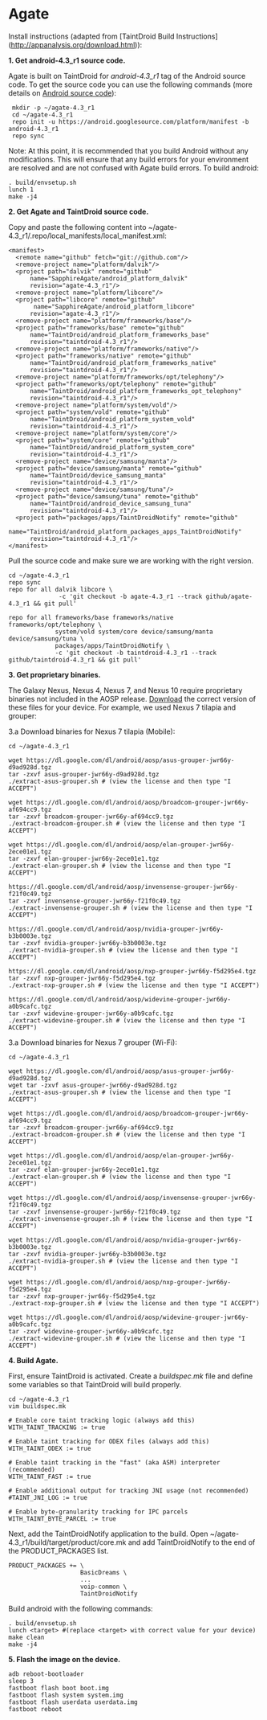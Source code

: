 Agate
=====

Install instructions (adapted from [TaintDroid Build Instructions]
(http://appanalysis.org/download.html)):

**1. Get android-4.3_r1 source code.**

Agate is built on TaintDroid for *android-4.3_r1* tag of the Android source
code. To get the source code you can use the following commands (more details
on [Android source code](https://source.android.com)):

```
 mkdir -p ~/agate-4.3_r1
 cd ~/agate-4.3_r1
 repo init -u https://android.googlesource.com/platform/manifest -b android-4.3_r1
 repo sync
```

Note: At this point, it is recommended that you build Android without any
modifications. This will ensure that any build errors for your environment are
resolved and are not confused with Agate build errors. To build android:

```
. build/envsetup.sh
lunch 1
make -j4
```

**2. Get Agate and TaintDroid source code.**

Copy and paste the following content into
~/agate-4.3_r1/.repo/local_manifests/local_manifest.xml:


```
<manifest>
  <remote name="github" fetch="git://github.com"/>
  <remove-project name="platform/dalvik"/>
  <project path="dalvik" remote="github"
      name="SapphireAgate/android_platform_dalvik"
      revision="agate-4.3_r1"/>
  <remove-project name="platform/libcore"/>
  <project path="libcore" remote="github"
       name="SapphireAgate/android_platform_libcore"
      revision="agate-4.3_r1"/>
  <remove-project name="platform/frameworks/base"/>
  <project path="frameworks/base" remote="github"
      name="TaintDroid/android_platform_frameworks_base"
      revision="taintdroid-4.3_r1"/>
  <remove-project name="platform/frameworks/native"/>
  <project path="frameworks/native" remote="github"
      name="TaintDroid/android_platform_frameworks_native"
      revision="taintdroid-4.3_r1"/>
  <remove-project name="platform/frameworks/opt/telephony"/>
  <project path="frameworks/opt/telephony" remote="github"
      name="TaintDroid/android_platform_frameworks_opt_telephony"
      revision="taintdroid-4.3_r1"/>
  <remove-project name="platform/system/vold"/>
  <project path="system/vold" remote="github"
      name="TaintDroid/android_platform_system_vold"
      revision="taintdroid-4.3_r1"/>
  <remove-project name="platform/system/core"/>
  <project path="system/core" remote="github"
      name="TaintDroid/android_platform_system_core"
      revision="taintdroid-4.3_r1"/>
  <remove-project name="device/samsung/manta"/>
  <project path="device/samsung/manta" remote="github"
      name="TaintDroid/device_samsung_manta"
      revision="taintdroid-4.3_r1"/>
  <remove-project name="device/samsung/tuna"/>
  <project path="device/samsung/tuna" remote="github"
      name="TaintDroid/android_device_samsung_tuna"
      revision="taintdroid-4.3_r1"/>
  <project path="packages/apps/TaintDroidNotify" remote="github"
      name="TaintDroid/android_platform_packages_apps_TaintDroidNotify"
      revision="taintdroid-4.3_r1"/>
</manifest>

```

Pull the source code and make sure we are working with the right version.

```
cd ~/agate-4.3_r1
repo sync
repo for all dalvik libcore \
              -c 'git checkout -b agate-4.3_r1 --track github/agate-4.3_r1 && git pull'

repo for all frameworks/base frameworks/native frameworks/opt/telephony \
             system/vold system/core device/samsung/manta device/samsung/tuna \
             packages/apps/TaintDroidNotify \
             -c 'git checkout -b taintdroid-4.3_r1 --track github/taintdroid-4.3_r1 && git pull'

```

**3. Get proprietary binaries.**

The Galaxy Nexus, Nexus 4, Nexus 7, and Nexus 10 require proprietary binaries
not included in the AOSP release.
[Download](https://developers.google.com/android/nexus/drivers) the correct
version of these files for your device. For example, we used Nexus 7 tilapia and grouper:

3.a Download binaries for Nexus 7 tilapia (Mobile):

```
cd ~/agate-4.3_r1

wget https://dl.google.com/dl/android/aosp/asus-grouper-jwr66y-d9ad928d.tgz
tar -zxvf asus-grouper-jwr66y-d9ad928d.tgz
./extract-asus-grouper.sh # (view the license and then type "I ACCEPT")

wget https://dl.google.com/dl/android/aosp/broadcom-grouper-jwr66y-af694cc9.tgz
tar -zxvf broadcom-grouper-jwr66y-af694cc9.tgz
./extract-broadcom-grouper.sh # (view the license and then type "I ACCEPT")

wget https://dl.google.com/dl/android/aosp/elan-grouper-jwr66y-2ece01e1.tgz
tar -zxvf elan-grouper-jwr66y-2ece01e1.tgz
./extract-elan-grouper.sh # (view the license and then type "I ACCEPT")

https://dl.google.com/dl/android/aosp/invensense-grouper-jwr66y-f21f0c49.tgz
tar -zxvf invensense-grouper-jwr66y-f21f0c49.tgz
./extract-invensense-grouper.sh # (view the license and then type "I ACCEPT")

https://dl.google.com/dl/android/aosp/nvidia-grouper-jwr66y-b3b0003e.tgz
tar -zxvf nvidia-grouper-jwr66y-b3b0003e.tgz
./extract-nvidia-grouper.sh # (view the license and then type "I ACCEPT")

https://dl.google.com/dl/android/aosp/nxp-grouper-jwr66y-f5d295e4.tgz
tar -zxvf nxp-grouper-jwr66y-f5d295e4.tgz
./extract-nxp-grouper.sh # (view the license and then type "I ACCEPT")

https://dl.google.com/dl/android/aosp/widevine-grouper-jwr66y-a0b9cafc.tgz
tar -zxvf widevine-grouper-jwr66y-a0b9cafc.tgz
./extract-widevine-grouper.sh # (view the license and then type "I ACCEPT")
```

3.a Download binaries for Nexus 7 grouper (Wi-Fi):

```
cd ~/agate-4.3_r1

wget https://dl.google.com/dl/android/aosp/asus-grouper-jwr66y-d9ad928d.tgz
wget tar -zxvf asus-grouper-jwr66y-d9ad928d.tgz
./extract-asus-grouper.sh # (view the license and then type "I ACCEPT")

wget https://dl.google.com/dl/android/aosp/broadcom-grouper-jwr66y-af694cc9.tgz
tar -zxvf broadcom-grouper-jwr66y-af694cc9.tgz
./extract-broadcom-grouper.sh # (view the license and then type "I ACCEPT")

wget https://dl.google.com/dl/android/aosp/elan-grouper-jwr66y-2ece01e1.tgz
tar -zxvf elan-grouper-jwr66y-2ece01e1.tgz
./extract-elan-grouper.sh # (view the license and then type "I ACCEPT")

wget https://dl.google.com/dl/android/aosp/invensense-grouper-jwr66y-f21f0c49.tgz
tar -zxvf invensense-grouper-jwr66y-f21f0c49.tgz
./extract-invensense-grouper.sh # (view the license and then type "I ACCEPT")

wget https://dl.google.com/dl/android/aosp/nvidia-grouper-jwr66y-b3b0003e.tgz
tar -zxvf nvidia-grouper-jwr66y-b3b0003e.tgz
./extract-nvidia-grouper.sh # (view the license and then type "I ACCEPT")

wget https://dl.google.com/dl/android/aosp/nxp-grouper-jwr66y-f5d295e4.tgz
tar -zxvf nxp-grouper-jwr66y-f5d295e4.tgz
./extract-nxp-grouper.sh # (view the license and then type "I ACCEPT")

wget https://dl.google.com/dl/android/aosp/widevine-grouper-jwr66y-a0b9cafc.tgz
tar -zxvf widevine-grouper-jwr66y-a0b9cafc.tgz
./extract-widevine-grouper.sh # (view the license and then type "I ACCEPT")
```

**4. Build Agate.**

First, ensure TaintDroid is activated. Create a *buildspec.mk* file and define
some variables so that TaintDroid will build properly. 

```
cd ~/agate-4.3_r1
vim buildspec.mk 

# Enable core taint tracking logic (always add this)
WITH_TAINT_TRACKING := true

# Enable taint tracking for ODEX files (always add this)
WITH_TAINT_ODEX := true

# Enable taint tracking in the "fast" (aka ASM) interpreter (recommended)
WITH_TAINT_FAST := true

# Enable additional output for tracking JNI usage (not recommended)
#TAINT_JNI_LOG := true

# Enable byte-granularity tracking for IPC parcels
WITH_TAINT_BYTE_PARCEL := true
```

Next, add the TaintDroidNotify application to the build. Open
~/agate-4.3_r1/build/target/product/core.mk and add TaintDroidNotify to the end of the
PRODUCT_PACKAGES list.

```
PRODUCT_PACKAGES += \
                    BasicDreams \
                    ...
                    voip-common \
                    TaintDroidNotify

```

Build android with the following commands:

```
. build/envsetup.sh
lunch <target> #(replace <target> with correct value for your device)
make clean
make -j4
```

**5. Flash the image on the device.**

```
adb reboot-bootloader
sleep 3
fastboot flash boot boot.img
fastboot flash system system.img
fastboot flash userdata userdata.img
fastboot reboot
```


